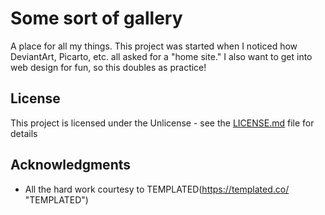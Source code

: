 # Some sort of gallery

A place for all my things. This project was started when I noticed how DeviantArt, Picarto, etc. all asked for a "home site." 
I also want to get into web design for fun, so this doubles as practice! 

## License

This project is licensed under the Unlicense - see the [LICENSE.md](LICENSE.md) file for details

## Acknowledgments

* All the hard work courtesy to TEMPLATED(https://templated.co/ "TEMPLATED")
